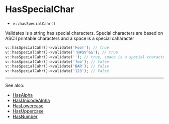 # HasSpecialChar

- `v::hasSpecialCahr()`

Validates is a string has special characters. Special characters are based on
ASCII printable characters and a space is a special caharacter

```php
v::hasSpecialCahr()->validate('Foo!'); // true
v::hasSpecialCahr()->validate('!@#$%^&&'); // true
v::hasSpecialCahr()->validate(''); // true, space is a special character
v::hasSpecialCahr()->validate('foo'); // false
v::hasSpecialCahr()->validate('BAR'); // false
v::hasSpecialCahr()->validate('123'); // false
```

***
See also:

  * [HasAlpha](HasAlpha.md)
  * [HasUnicodeAlpha](HasUnicodeAlpha.md)
  * [HasLowercase](HasLowercase.md)
  * [HasUppercase](HasUppercase.md)
  * [HasNumber](HasNumber.md)
